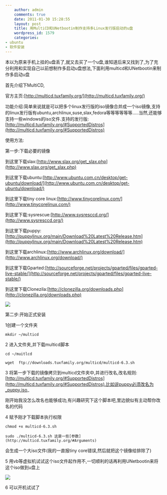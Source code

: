 ```yaml
---
    author: admin
    comments: true
    date: 2011-01-30 15:28:55
    layout: post
    title: 用MultiCD和UNetbootin制作支持多Linux发行版启动的u盘
    wordpress_id: 1579
    categories:
- ubuntu
- 软件安装
---
```


本以为原来手机上挂的u盘丢了,就又去买了一个u盘,谁知道后来又找到了,为了充分利用和实现自己以前想制作多启动u盘想法,下面利用multicd和UNetbootin来制作多启动u盘

首先介绍下MultiCD,

官方主页:[http://multicd.tuxfamily.org/](http://multicd.tuxfamily.org/)

功能介绍:简单来说就是可以把多个linux发行版的iso镜像合并成一个iso镜像,支持的linux发行版有ubuntu,archlinux,suse,slax,fedora等等等等等等.....当然,还能够支持一些windows的iso文件.支持的发行版:[http://multicd.tuxfamily.org/#SupportedDistros](http://multicd.tuxfamily.org/#SupportedDistros)

使用方法:

第一步:下载必要的镜像

到这里下载slax:[http://www.slax.org/get_slax.php](http://www.slax.org/get_slax.php)

到这里下载ubuntu:[http://www.ubuntu.com.cn/desktop/get-ubuntu/download/](http://www.ubuntu.com.cn/desktop/get-ubuntu/download/)

到这里下载tiny core linux:[http://www.tinycorelinux.com/](http://www.tinycorelinux.com/)

到这里下载:sysrescue:[http://www.sysresccd.org/](http://www.sysresccd.org/)

到这里下载puppy:[http://puppylinux.org/main/Download%20Latest%20Release.htm](http://puppylinux.org/main/Download%20Latest%20Release.htm)

到这里下载archlinux:[http://www.archlinux.org/download/](http://www.archlinux.org/download/)

到这里下载Gparted:[http://sourceforge.net/projects/gparted/files/gparted-live-stable/](http://sourceforge.net/projects/gparted/files/gparted-live-stable/)

到这里下载Clonezila:[http://clonezilla.org/downloads.php](http://clonezilla.org/downloads.php)

![](http://i.imgur.com/IW00Z.png)

第二步:开始正式安装

1创建一个文件夹

    mkdir ~/multicd

2 进入文件夹,并下载multicd脚本

    cd ~/muitlcd

    wget  ftp://downloads.tuxfamily.org/multicd/multicd-6.3.sh

3 将第一步下载的镜像拷贝到multicd文件夹中,并进行改名,改名规则:[http://multicd.tuxfamily.org/#SupportedDistros](http://multicd.tuxfamily.org/#SupportedDistros).比如说puppy必须改名为_puppy.iso_

刚开始我没怎么改名也能够成功,有兴趣研究下这个脚本吧,里边貌似有主动帮你改名的代码

4 赋予刚才下载脚本执行权限

    chmod +x multicd-6.3.sh

    sudo ./multicd-6.3.sh 这是一些[参数](http://multicd.tuxfamily.org/#Arguments)

会生成一个大iso文件(我的一直报tiny core错误,然后就把这个镜像给排除了)

5 用vb等虚拟机试试这个iso文件起作用不,一切顺利的话再利用UNetbootin来将这个iso做到u盘上

![](http://i.imgur.com/fvArN.png)

6 可以开机试试了
